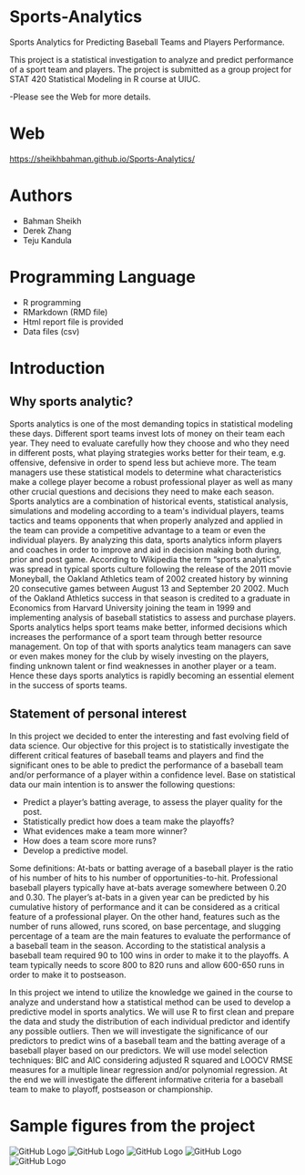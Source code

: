 # Sports-Analytics
Sports Analytics for Predicting Baseball Teams and Players Performance.

This project is a statistical investigation to analyze and predict performance of a sport team and players. The project is submitted as a group project for STAT 420 Statistical Modeling in R course at UIUC.

-Please see the Web for more details.

# Web

https://sheikhbahman.github.io/Sports-Analytics/

# Authors
* Bahman Sheikh
* Derek Zhang
* Teju Kandula

# Programming Language
* R programming
* RMarkdown (RMD file)
* Html report file is provided
* Data files (csv)

# Introduction
## Why sports analytic?
Sports analytics is one of the most demanding topics in statistical modeling these days. Different sport teams invest lots of money on their team each year. They need to evaluate carefully how they choose and who they need in different posts, what playing strategies works better for their team, e.g. offensive, defensive in order to spend less but achieve more. The team managers use these statistical models to determine what characteristics make a college player become a robust professional player as well as many other crucial questions and decisions they need to make each season. Sports analytics are a combination of historical events, statistical analysis, simulations and modeling according to a team's individual players, teams tactics and teams opponents that when properly analyzed and applied in the team can provide a competitive advantage to a team or even the individual players. By analyzing this data, sports analytics inform players and coaches in order to improve and aid in decision making both during, prior and post game. According to Wikipedia the term “sports analytics” was spread in typical sports culture following the release of the 2011 movie Moneyball, the Oakland Athletics team of 2002 created history by winning 20 consecutive games between August 13 and September 20 2002. Much of the Oakland Athletics success in that season is credited to a graduate in Economics from Harvard University joining the team in 1999 and implementing analysis of baseball statistics to assess and purchase players. Sports analytics helps sport teams make better, informed decisions which increases the performance of a sport team through better resource management. On top of that with sports analytics team managers can save or even makes money for the club by wisely investing on the players, finding unknown talent or find weaknesses in another player or a team. Hence these days sports analytics is rapidly becoming an essential element in the success of sports teams.

## Statement of personal interest
In this project we decided to enter the interesting and fast evolving field of data science. Our objective for this project is to statistically investigate the different critical features of baseball teams and players and find the significant ones to be able to predict the performance of a baseball team and/or performance of a player within a confidence level. Base on statistical data our main intention is to answer the following questions:

* Predict a player’s batting average, to assess the player quality for the post.
* Statistically predict how does a team make the playoffs?
* What evidences make a team more winner?
* How does a team score more runs?
* Develop a predictive model.

Some definitions: At-bats or batting average of a baseball player is the ratio of his number of hits to his number of opportunities-to-hit. Professional baseball players typically have at-bats average somewhere between 0.20 and 0.30. The player’s at-bats in a given year can be predicted by his cumulative history of performance and it can be considered as a critical feature of a professional player. On the other hand, features such as the number of runs allowed, runs scored, on base percentage, and slugging percentage of a team are the main features to evaluate the performance of a baseball team in the season. According to the statistical analysis a baseball team required 90 to 100 wins in order to make it to the playoffs. A team typically needs to score 800 to 820 runs and allow 600-650 runs in order to make it to postseason.

In this project we intend to utilize the knowledge we gained in the course to analyze and understand how a statistical method can be used to develop a predictive model in sports analytics. We will use R to first clean and prepare the data and study the distribution of each individual predictor and identify any possible outliers. Then we will investigate the significance of our predictors to predict wins of a baseball team and the batting average of a baseball player based on our predictors. We will use model selection techniques: BIC and AIC considering adjusted R squared and LOOCV RMSE measures for a multiple linear regression and/or polynomial regression. At the end we will investigate the different informative criteria for a baseball team to make to playoff, postseason or championship.

# Sample figures from the project
![GitHub Logo](/IMG/1.png)
![GitHub Logo](/IMG/2.png)
![GitHub Logo](/IMG/3.png)
![GitHub Logo](/IMG/4.png)
![GitHub Logo](/IMG/5.png)
